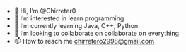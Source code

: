 - 👋 Hi, I’m @Chirreter0
- 👀 I’m interested in learn programming
- 🌱 I’m currently learning Java, C++, Python
- 💞️ I’m looking to collaborate on collaborate on everything
- 📫 How to reach me chirretero2998@gmail.com

<!---
Chirreter0/Chirreter0 is a ✨ special ✨ repository because its `README.md` (this file) appears on your GitHub profile.
You can click the Preview link to take a look at your changes.
--->
